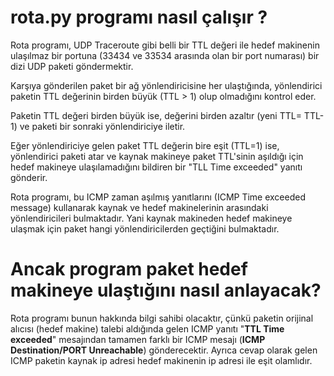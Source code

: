 
# rota.py programı nasıl çalışır ?

Rota programı, UDP Traceroute gibi belli bir TTL değeri ile hedef makinenin
ulaşılmaz bir portuna (33434 ve 33534 arasında olan bir port numarası)
bir dizi UDP paketi göndermektir.

Karşıya gönderilen paket bir ağ yönlendiricisine her ulaştığında,
yönlendirici paketin TTL değerinin birden büyük (TTL > 1) olup olmadığını kontrol eder.

Paketin TTL değeri birden büyük ise, değerini birden azaltır (yeni TTL= TTL-1)
ve paketi bir sonraki yönlendiriciye iletir.

Eğer yönlendiriciye gelen paket TTL değerin bire eşit (TTL=1) ise,
yönlendirici paketi atar ve kaynak makineye paket TTL'sinin aşıldığı için
hedef makineye ulaşılamadığını bildiren bir "TLL Time exceeded" yanıtı gönderir.

Rota programı, bu ICMP zaman aşılmış yanıtlarını (ICMP Time exceeded message)
kullanarak kaynak ve hedef makinelerinin arasındaki yönlendiricileri bulmaktadır.
Yani kaynak makineden hedef makineye ulaşmak için paket hangi yönlendiricilerden
geçtiğini bulmaktadır.

# Ancak  program paket hedef makineye ulaştığını nasıl anlayacak?

Rota programı bunun hakkında bilgi sahibi olacaktır, çünkü paketin orijinal alıcısı (hedef makine) talebi aldığında gelen ICMP yanıtı "**TTL Time exceeded**" mesajından tamamen farklı bir ICMP mesajı (**ICMP Destination/PORT Unreachable**) gönderecektir. Ayrıca cevap olarak gelen ICMP paketin kaynak ip adresi hedef makinenin ip adresi ile eşit olamlıdır.


